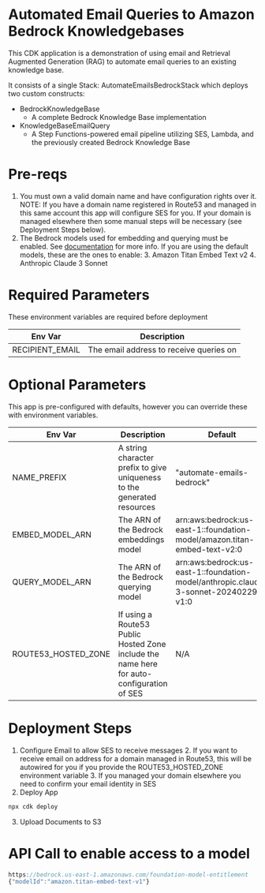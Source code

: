 # Automated Email Queries to Amazon Bedrock Knowledgebases

This CDK application is a demonstration of using email and Retrieval Augmented Generation (RAG) to automate email queries to an existing knowledge base.

It consists of a single Stack: AutomateEmailsBedrockStack which deploys two custom constructs:

* BedrockKnowledgeBase
  * A complete Bedrock Knowledge Base implementation
* KnowledgeBaseEmailQuery
  * A Step Functions-powered email pipeline utilizing SES, Lambda, and the previously created Bedrock Knowledge Base

# Pre-reqs
1. You must own a valid domain name and have configuration rights over it.  NOTE: If you have a domain name registered in Route53 and managed in this same account this app will configure SES for you.  If your domain is managed elsewhere then some manual steps will be necessary (see Deployment Steps below).
2. The Bedrock models used for embedding and querying must be enabled.  See [documentation](https://docs.aws.amazon.com/bedrock/latest/userguide/model-access.html#model-access-add) for more info.  If you are using the default models, these are the ones to enable:
   3. Amazon Titan Embed Text v2
   4. Anthropic Claude 3 Sonnet

# Required Parameters
These environment variables are required before deployment

| Env Var             | Description                                                                               | 
|---------------------|-------------------------------------------------------------------------------------------|
| RECIPIENT_EMAIL     | The email address to receive queries on                                                   | 

# Optional Parameters
This app is pre-configured with defaults, however you can override these with environment variables.

| Env Var             | Description                                                                               | Default                                                                            |
|---------------------|-------------------------------------------------------------------------------------------|-------------------------------------------------------------------------------------|
| NAME_PREFIX         | A string character prefix to give uniqueness to the generated resources                   | "automate-emails-bedrock"                                                           |
| EMBED_MODEL_ARN     | The ARN of the Bedrock embeddings model                                                   | arn:aws:bedrock:us-east-1::foundation-model/amazon.titan-embed-text-v2:0            |
| QUERY_MODEL_ARN     | The ARN of the Bedrock querying model                                                     | arn:aws:bedrock:us-east-1::foundation-model/anthropic.claude-3-sonnet-20240229-v1:0 |
| ROUTE53_HOSTED_ZONE | If using a Route53 Public Hosted Zone include the name here for auto-configuration of SES | N/A                                                                                 |


# Deployment Steps

1. Configure Email to allow SES to receive messages
   2. If you want to receive email on address for a domain managed in Route53, this will be autowired for you if you provide the ROUTE53_HOSTED_ZONE environment variable
   3. If you managed your domain elsewhere you need to confirm your email identity in SES
2. Deploy App
```sh
npx cdk deploy
```
3. Upload Documents to S3




# API Call to enable access to a model
```typescript
https://bedrock.us-east-1.amazonaws.com/foundation-model-entitlement
{"modelId":"amazon.titan-embed-text-v1"}
```
